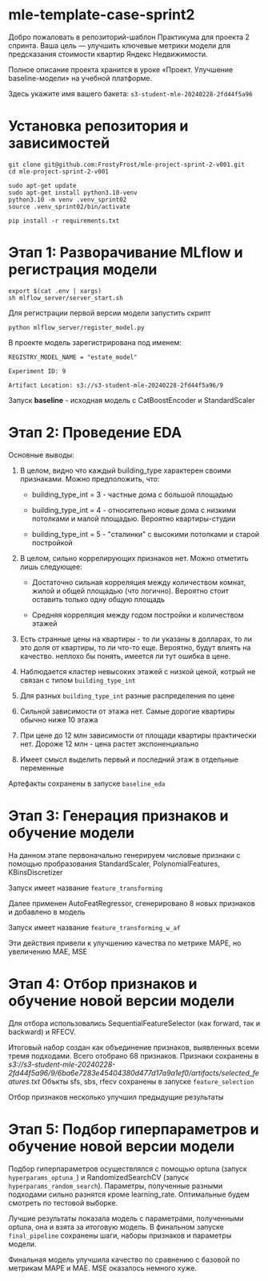 # mle-template-case-sprint2

Добро пожаловать в репозиторий-шаблон Практикума для проекта 2 спринта. Ваша цель — улучшить ключевые метрики модели для предсказания стоимости квартир Яндекс Недвижимости.

Полное описание проекта хранится в уроке «Проект. Улучшение baseline-модели» на учебной платформе.

Здесь укажите имя вашего бакета: ```s3-student-mle-20240228-2fd44f5a96```

# Установка репозитория и зависимостей

```
git clone git@github.com:FrostyFrost/mle-project-sprint-2-v001.git
cd mle-project-sprint-2-v001

sudo apt-get update
sudo apt-get install python3.10-venv
python3.10 -m venv .venv_sprint02
source .venv_sprint02/bin/activate

pip install -r requirements.txt 
```
# Этап 1: Разворачивание MLflow и регистрация модели

```
export $(cat .env | xargs)
sh mlflow_server/server_start.sh 
```
Для регистрации первой версии модели запустить скрипт 
```
python mlflow_server/register_model.py 
```

В проекте модель зарегистрирована под именем:
```
REGISTRY_MODEL_NAME = "estate_model"

Experiment ID: 9

Artifact Location: s3://s3-student-mle-20240228-2fd44f5a96/9
```
Запуск  __baseline__ - исходная модель с CatBoostEncoder и StandardScaler


# Этап 2: Проведение EDA

Основные выводы:
1. В целом, видно что каждый building_type характерен своими признаками. Можно предположить, что:

    * building_type_int = 3 - частные дома с большой площадью

    * building_type_int = 4 - относительно новые дома с низкими потолками и малой площадью. Вероятно квартиры-студии

    * building_type_int = 5 - "сталинки" с высокими потолками и старой постройкой 


2. В целом, сильно коррелирующих признаков нет. Можно отметить лишь следующее:

    * Достаточно сильная корреляция между количеством комнат, жилой и общей площадью (что логично). Вероятно стоит оставить только одну общую площадь

    * Средняя корреляция между годом постройки и количеством этажей


3. Есть странные цены на квартиры - то ли указаны в долларах, то ли это доля от квартиры, то ли что-то еще. Вероятно, будут влиять на качество. неплохо бы понять, имеется ли тут ошибка в цене.


4. Наблюдается кластер невысоких этажей с низкой ценой, котрый не связан с типом ```building_type_int```


5. Для разных ```building_type_int``` разные распределения по цене


6. Сильной зависимости от этажа нет. Самые дорогие квартиры обычно ниже 10 этажа


7. При цене до 12 млн зависимости от площади квартиры практически нет. Дороже 12 млн - цена растет экспоненциально 

8. Имеет смысл выделить первый и последний этаж в отдельные переменные

Артефакты сохранены в запуске ```baseline_eda```


# Этап 3: Генерация признаков и обучение модели

На данном этапе первоначально генерируем числовые признаки с помощью пробразования StandardScaler, PolynomialFeatures, KBinsDiscretizer

Запуск имеет название ```feature_transforming```

Далее применен AutoFeatRegressor, сгенерировано 8 новых признаков и добавлено в модель

Запуск имеет название ```feature_transforming_w_af```

Эти действия привели к улучшению качества по метрике MAPE, но увеличению MAE, MSE

# Этап 4: Отбор признаков и обучение новой версии модели

Для отбора использовались SequentialFeatureSelector (как forward, так и backward) и RFECV.

Итоговый набор создан как объединение признаков, выявленных всеми тремя подходами. Всего отобрано 68 признаков.
Признаки сохранены в 
_s3://s3-student-mle-20240228-2fd44f5a96/9/6ba6e7283e45404380d477d17a9a1ef0/artifacts/selected_features.txt_ 
Объкты sfs, sbs, rfecv сохранены в запуске ```feature_selection```

Отбор признаков несколько улучшил предыдущие результаты

# Этап 5: Подбор гиперпараметров и обучение новой версии модели

Подбор гиперпараметров осуществлялся с помощью optuna (запуск ```hyperparams_optuna_```)
и RandomizedSearchCV (запуск ```hyperparams_random_search```). Параметры, полученные разными подходами сильно разнятся кроме learning_rate. Оптимальные будем смотреть по тестовой выборке. 

Лучшие результаты показала модель с параметрами, полученными optuna, она и взята за итоговую модель.
В финальном запуске ```final_pipeline``` сохранены шаги, наборы признаков и параметры модели.

Финальная модель улучшила качество по сравнению с базовой по метрикам MAPE и MAE. MSE оказалось немного хуже.


